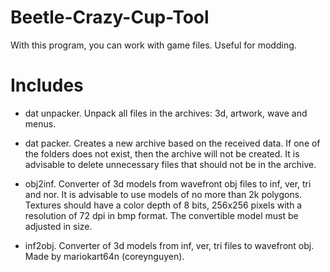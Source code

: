 # Beetle-Crazy-Cup-Tool
With this program, you can work with game files. Useful for modding.

# Includes

- dat unpacker. Unpack all files in the archives: 3d, artwork, wave and menus.

- dat packer. Creates a new archive based on the received data. If one of the folders does not exist, then the archive will not be created. It is advisable to delete unnecessary files that should not be in the archive.

- obj2inf. Converter of 3d models from wavefront obj files to inf, ver, tri and nor. It is advisable to use models of no more than 2k polygons. Textures should have a color depth of 8 bits, 256x256 pixels with a resolution of 72 dpi in bmp format. The convertible model must be adjusted in size.

- inf2obj. Converter of 3d models from inf, ver, tri files to wavefront obj. Made by mariokart64n (coreynguyen).
